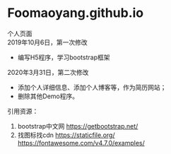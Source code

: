 # Foomaoyang.github.io
个人页面  
2019年10月6日，第一次修改  
* 编写H5程序，学习bootstrap框架  

2020年3月31日，第二次修改  
* 添加个人详细信息、添加个人博客等，作为简历网站；
* 删除其他Demo程序。  


引用资源：
1. bootstrap中文网 https://getbootstrap.net/
2. 找图标找cdn  https://staticfile.org/ https://fontawesome.com/v4.7.0/examples/










